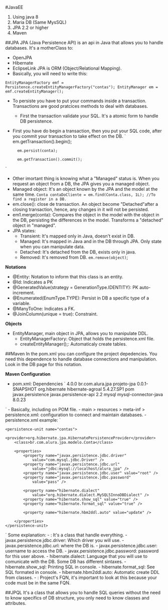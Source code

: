 #JavaEE

1. Using java 8
2. Maria DB (Same MysSQL)
3. JPA 2.2 or higher
4. Maven

##JPA
JPA (Java Persistence API) is an api in Java that allows you to handle databases.
It's a motherClass to:
- OpenJPA
- Hibernate
- EclipseLink
JPA is ORM (Object/Relational Mapping).
- Basically, you will need to write this:

`
EntityManagerFactory emf = Persistence.createEntityManagerFactory("contas");
EntityManager em = emf.createEntityManager();
`

- To persiste you have to put your commands inside a transaction. Transactions are good pratcices methods to deal with databases.
    + First the transaction validate your SQL. It's a atomic form to handle DB persistence. 
- First you have do begin a transaction, then you put your SQL code, after you commit your transaction to take effect on the DB.
`
        em.getTransaction().begin();
        
        em.persist(conta);
        
        em.getTransaction().commit();
`
- Other imortant thing is knowing what a "Managed" status is. When you request an object from a DB, the JPA gives you a managed object.
- Managed object: It's an object known by the JPA and the model at the same time.
`
Conta contaDoCliente = em.find(Conta.class, 1L); //To find a register in a DB.
`
- em.close(): close de transaction. An object become "Detached"after a closing transaction, hence, any changes in it will not be persisted.
- em1.merge(conta): Compares the object in the model with the object in the DB, persisting the differences in the model. Transforms a "detached" object in "managed".
- JPA states:
    + Transient: It's mapped only in Java, doesn't exist in DB.
    + Managed: It's mapped in Java and in the DB through JPA. Only state when you can manipulate data.
    + Detached: It's detached from the DB, exists only in java.
    + Removed: It's removed from DB. `em.remove(object)`;

**Notations**
- @Entity: Notation to inform that this class is an entity.
- @Id: Indicates a PK
- @GeneratedValue(strategy = GenerationType.IDENTITY): PK auto-increment.
- @Enumerated(EnumType.TYPE): Persist in DB a specific type of a variable.
- @ManyToOne: Indicates a FK.
- @JoinColumn(unique = true): Constraint.

**Objects**
- EntityManager, main object in JPA, allows you to manipulate DDL.
    + EntityManagerFactory: Object that holds the persistence.xml file.
    + createEntityManager();: Automaticaly create tables.


##Maven
In the pom.xml you can configure the project depedencies. You need this dependence
to handle database connections and manipulation. Look in the DB page for this notation.

**Maven Configuration**
- pom.xml: Dependencies
`
<project xmlns="http://maven.apache.org/POM/4.0.0"
    xmlns:xsi="http://www.w3.org/2001/XMLSchema-instance"
    xsi:schemaLocation="http://maven.apache.org/POM/4.0.0 http://maven.apache.org/xsd/maven-4.0.0.xsd">
    <modelVersion>4.0.0</modelVersion>
    <groupId>br.com.alura.jpa</groupId>
    <artifactId>projeto-jpa</artifactId>
    <version>0.0.1-SNAPSHOT</version>
    <dependencies>
        <dependency>
            <groupId>org.hibernate</groupId>
            <artifactId>hibernate-agroal</artifactId>
            <version>5.4.27.SP1</version>
            <type>pom</type>
        </dependency>
        <dependency>
            <groupId>javax.persistence</groupId>
            <artifactId>javax.persistence-api</artifactId>
            <version>2.2</version>
        </dependency>
        <dependency>
            <groupId>mysql</groupId>
            <artifactId>mysql-connector-java</artifactId>
            <version>8.0.23</version>
        </dependency>
    </dependencies>
</project>
`
- Basically, including <dependencies> on POM file.
- main > resources > meta-inf > persistence.xml: configuration to connect and maintain databases.
- persistence.xml example:
`
<persistence xmlns="http://java.sun.com/xml/ns/persistence"
    xmlns:xsi="http://www.w3.org/2001/XMLSchema-instance"
    xsi:schemaLocation="http://java.sun.com/xml/ns/persistence
        http://java.sun.com/xml/ns/persistence/persistence_2_0.xsd"
    version="2.0">

    <persistence-unit name="contas">
        <provider>org.hibernate.jpa.HibernatePersistenceProvider</provider>
        <class>br.com.alura.jpa.modelo.Conta</class>

        <properties>
            <property name="javax.persistence.jdbc.driver"
                value="com.mysql.jdbc.Driver" />
            <property name="javax.persistence.jdbc.url"
                value="jdbc:mysql://localhost/alura_jpa" />
            <property name="javax.persistence.jdbc.user" value="root" />
            <property name="javax.persistence.jdbc.password"
                value="pass" />

            <property name="hibernate.dialect"
                value="org.hibernate.dialect.MySQL5InnoDBDialect" />
            <property name="hibernate.show_sql" value="true" />
            <property name="hibernate.format_sql" value="true" />

            <property name="hibernate.hbm2ddl.auto" value="update" />

        </properties>
    </persistence-unit>
</persistence>
`
Some explanation:
-  <provider>: It's a class that handle everything.
- javax.persistence.jdbc.driver: Which driver you will use.
- javax.persistence.jdbc.url: where the DB is.
- javax.persistence.jdbc.user: username to access the DB.
- javax.persistence.jdbc.password: password for this user above.
- hibernate.dialect: Language that you will use to comunicate with the DB. Some DB has different sintaxes.
- hibernate.show_sql: Printing SQL in console.
- hibernate.format_sql: See SQL formated in console.
- hibernate.hbm2ddl.auto: Automatic create DDL from classes.
- <class></class>: Project's FQN, it's important to look at this because your code must be in the same FQN.

##JPQL
It's a class that allows you to handle SQL queries without the need to know specifics of DB structure, you only need to know classes and attributes.









